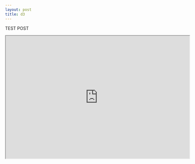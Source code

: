 ```yaml
---
layout: post
title: d3
---
```


TEST POST

<iframe src="http://bl.ocks.org/mbostock/raw/4061502/0a200ddf998aa75dfdb1ff32e16b680a15e5cb01/" marginwidth="0" marginheight="0" scrolling="no" width="600" height="400"></iframe>
